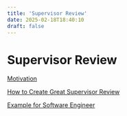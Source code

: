```yaml
---
title: 'Supervisor Review'
date: 2025-02-18T18:40:10
draft: false
---
```


# Supervisor Review

[Motivation](Supervisor%20Review%205d15d2e975d24048ae1e9f5fa7f4e6f3/Motivation%205c5679c05c8545188e4eb0d0ef50ed9f.md)

[How to Create Great Supervisor Review](Supervisor%20Review%205d15d2e975d24048ae1e9f5fa7f4e6f3/How%20to%20Create%20Great%20Supervisor%20Review%20c0d2666ebeb54789b57b511972dbdc6b.md)

[Example for Software Engineer](Supervisor%20Review%205d15d2e975d24048ae1e9f5fa7f4e6f3/Example%20for%20Software%20Engineer%20bee6c2a975d845d39f1d49d1b5968eda.md)
